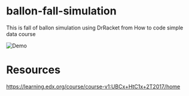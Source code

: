 # ballon-fall-simulation
This is fall of ballon simulation using DrRacket from How to code simple data course

![Demo](https://github.com/mohamedspicer/ballon-fall-simulation/blob/main/demo/demo.gif)

# Resources
https://learning.edx.org/course/course-v1:UBCx+HtC1x+2T2017/home
